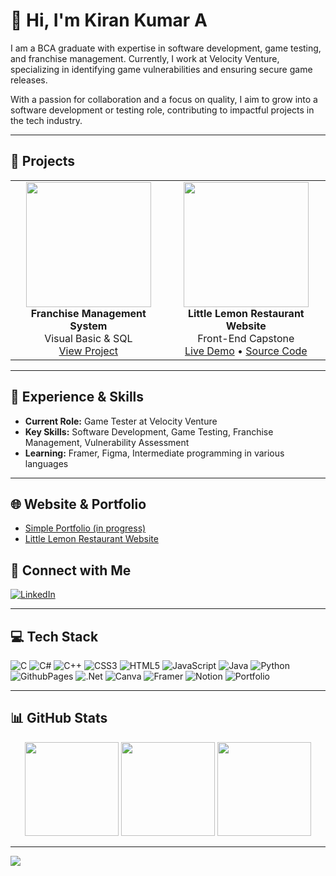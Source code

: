 <!-- Profile Banner (Optional) -->
<!-- ![Banner](https://your-image-url.com/banner.jpg) -->

# 👋 Hi, I'm Kiran Kumar A

I am a BCA graduate with expertise in software development, game testing, and franchise management. Currently, I work at Velocity Venture, specializing in identifying game vulnerabilities and ensuring secure game releases.

With a passion for collaboration and a focus on quality, I aim to grow into a software development or testing role, contributing to impactful projects in the tech industry.

---

## 🚀 Projects

<table>
  <tr>
    <td align="center">
      <img src="https://kirankumarwq.github.io/kirankumarwq/assets/franchise-system.png" width="200px"><br>
      <b>Franchise Management System</b><br>
      Visual Basic & SQL<br>
      <a href="https://github.com/kirankumarwq/Franchise-Management-System">View Project</a>
    </td>
    <td align="center">
      <img src="https://kirankumarwq.github.io/Little_Lemon_website/assets/little-lemon.png" width="200px"><br>
      <b>Little Lemon Restaurant Website</b><br>
      Front-End Capstone<br>
      <a href="https://kirankumarwq.github.io/Little_Lemon_website/">Live Demo</a> • <a href="https://github.com/kirankumarwq/Little_Lemon_website">Source Code</a>
    </td>
  </tr>
  <!-- Add more projects as needed -->
</table>

---

## 💼 Experience & Skills

- **Current Role:** Game Tester at Velocity Venture
- **Key Skills:** Software Development, Game Testing, Franchise Management, Vulnerability Assessment
- **Learning:** Framer, Figma, Intermediate programming in various languages

---

## 🌐 Website & Portfolio

- [Simple Portfolio (in progress)](https://kirankumarwq.github.io/kirankumarwq/)
- [Little Lemon Restaurant Website](https://kirankumarwq.github.io/Little_Lemon_website/)

## 🤝 Connect with Me

[![LinkedIn](https://img.shields.io/badge/LinkedIn-%230077B5.svg?logo=linkedin&logoColor=white)](https://linkedin.com/in/KiranKumar21) 

---

## 💻 Tech Stack

![C](https://img.shields.io/badge/c-%2300599C.svg?style=plastic&logo=c&logoColor=white)
![C#](https://img.shields.io/badge/c%23-%23239120.svg?style=plastic&logo=csharp&logoColor=white)
![C++](https://img.shields.io/badge/c++-%2300599C.svg?style=plastic&logo=c%2B%2B&logoColor=white)
![CSS3](https://img.shields.io/badge/css3-%231572B6.svg?style=plastic&logo=css3&logoColor=white)
![HTML5](https://img.shields.io/badge/html5-%23E34F26.svg?style=plastic&logo=html5&logoColor=white)
![JavaScript](https://img.shields.io/badge/javascript-%23323330.svg?style=plastic&logo=javascript&logoColor=%23F7DF1E)
![Java](https://img.shields.io/badge/java-%23ED8B00.svg?style=plastic&logo=openjdk&logoColor=white)
![Python](https://img.shields.io/badge/python-3670A0?style=plastic&logo=python&logoColor=ffdd54)
![GithubPages](https://img.shields.io/badge/github%20pages-121013?style=plastic&logo=github&logoColor=white)
![.Net](https://img.shields.io/badge/.NET-5C2D91?style=plastic&logo=.net&logoColor=white)
![Canva](https://img.shields.io/badge/Canva-%2300C4CC.svg?style=plastic&logo=Canva&logoColor=white)
![Framer](https://img.shields.io/badge/Framer-black?style=plastic&logo=framer&logoColor=blue)
![Notion](https://img.shields.io/badge/Notion-%23000000.svg?style=plastic&logo=notion&logoColor=white)
![Portfolio](https://img.shields.io/badge/Portfolio-%23000000.svg?style=plastic&logo=firefox&logoColor=#FF7139)

---

## 📊 GitHub Stats

<p align="center">
  <img src="https://github-readme-stats.vercel.app/api?username=Kirankumarwq&theme=nightowl&hide_border=true&include_all_commits=false&count_private=false" height="150"/>
  <img src="https://github-readme-streak-stats.herokuapp.com/?user=Kirankumarwq&theme=nightowl&hide_border=true" height="150"/>
  <img src="https://github-readme-stats.vercel.app/api/top-langs/?username=Kirankumarwq&theme=nightowl&hide_border=true&include_all_commits=false&count_private=false&layout=compact" height="150"/>
</p>

---

[![](https://visitcount.itsvg.in/api?id=Kirankumarwq&icon=1&color=0)](https://visitcount.itsvg.in)
